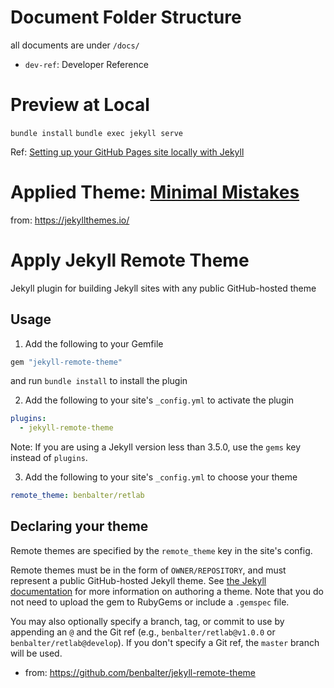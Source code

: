 # Document Folder Structure
all documents are under `/docs/`
* `dev-ref`: Developer Reference

# Preview at Local
`bundle install`
`bundle exec jekyll serve`

Ref: [Setting up your GitHub Pages site locally with Jekyll](https://help.github.com/en/articles/setting-up-your-github-pages-site-locally-with-jekyll)

# Applied Theme: [Minimal Mistakes](https://mmistakes.github.io/minimal-mistakes/)
from: https://jekyllthemes.io/


# Apply Jekyll Remote Theme

Jekyll plugin for building Jekyll sites with any public GitHub-hosted theme


## Usage

1. Add the following to your Gemfile

  ```ruby
  gem "jekyll-remote-theme"
  ```

  and run `bundle install` to install the plugin

2. Add the following to your site's `_config.yml` to activate the plugin

  ```yml
  plugins:
    - jekyll-remote-theme
  ```
  Note: If you are using a Jekyll version less than 3.5.0, use the `gems` key instead of `plugins`.

3. Add the following to your site's `_config.yml` to choose your theme

  ```yml
  remote_theme: benbalter/retlab
  ```

## Declaring your theme

Remote themes are specified by the `remote_theme` key in the site's config.

Remote themes must be in the form of `OWNER/REPOSITORY`, and must represent a public GitHub-hosted Jekyll theme. See [the Jekyll documentation](https://jekyllrb.com/docs/themes/) for more information on authoring a theme. Note that you do not need to upload the gem to RubyGems or include a `.gemspec` file.

You may also optionally specify a branch, tag, or commit to use by appending an `@` and the Git ref (e.g., `benbalter/retlab@v1.0.0` or `benbalter/retlab@develop`). If you don't specify a Git ref, the `master` branch will be used.


* from: https://github.com/benbalter/jekyll-remote-theme